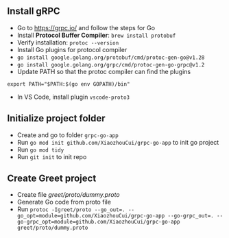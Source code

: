 ## Install gRPC

- Go to https://grpc.io/ and follow the steps for Go
- Install **Protocol Buffer Compiler**: `brew install protobuf`
- Verify installation: `protoc --version`
- Install Go plugins for protocol compiler
- `go install google.golang.org/protobuf/cmd/protoc-gen-go@v1.28`
- `go install google.golang.org/grpc/cmd/protoc-gen-go-grpc@v1.2`
- Update PATH so that the protoc compiler can find the plugins

```
export PATH="$PATH:$(go env GOPATH)/bin"
```

- In VS Code, install plugin `vscode-proto3`

## Initialize project folder

- Create and go to folder `grpc-go-app`
- Run `go mod init github.com/XiaozhouCui/grpc-go-app` to init go project
- Run `go mod tidy`
- Run `git init` to init repo

## Create Greet project

- Create file _greet/proto/dummy.proto_
- Generate Go code from proto file
- Run `protoc -Igreet/proto --go_out=. --go_opt=module=github.com/XiaozhouCui/grpc-go-app --go-grpc_out=. --go-grpc_opt=module=github.com/XiaozhouCui/grpc-go-app greet/proto/dummy.proto`
